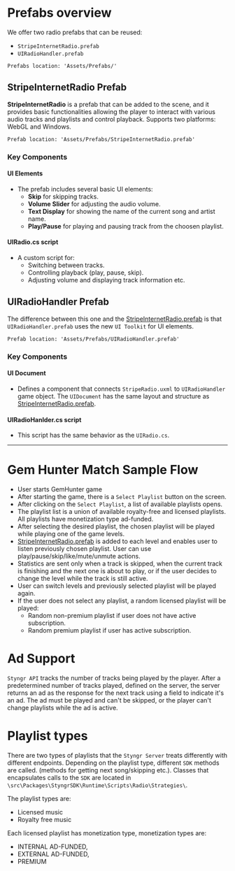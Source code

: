 # Prefabs overview

We offer two radio prefabs that can be reused:
- `StripeInternetRadio.prefab`
- `UIRadioHandler.prefab`

`Prefabs location: 'Assets/Prefabs/'`

## StripeInternetRadio Prefab

**StripeInternetRadio** is a prefab that can be added to the scene, and it provides basic functionalities allowing the player to interact with various audio tracks and playlists and control playback. Supports two platforms: WebGL and Windows.

`Prefab location: 'Assets/Prefabs/StripeInternetRadio.prefab'`

### Key Components

#### **UI Elements**
- The prefab includes several basic UI elements:
  - **Skip** for skipping tracks.
  - **Volume Slider** for adjusting the audio volume.
  - **Text Display** for showing the name of the current song and artist name.
  - **Play/Pause** for playing and pausing track from the choosen playlist.
  
#### **UIRadio.cs script**
- A custom script for:
  - Switching between tracks.
  - Controlling playback (play, pause, skip).
  - Adjusting volume and displaying track information etc.

## UIRadioHandler Prefab

The difference between this one and the [StripeInternetRadio.prefab](#stripeinternetradio-prefab) is that `UIRadioHandler.prefab` uses the new `UI Toolkit` for UI elements.

`Prefab location: 'Assets/Prefabs/UIRadioHandler.prefab'`

### Key Components

#### **UI Document**
- Defines a component that connects `StripeRadio.uxml` to `UIRadioHandler` game object. The `UIDocument` has the same layout and structure as [StripeInternetRadio.prefab](#stripeinternetradio-prefab).
  
#### **UIRadioHanlder.cs script** 
- This script has the same behavior as the `UIRadio.cs`.

***

# Gem Hunter Match Sample Flow

- User starts GemHunter game
- After starting the game, there is a `Select Playlist` button on the screen.
- After clicking on the `Select Playlist`, a list of available playlists opens.
- The playlist list is a union of available royalty-free and licensed playlists. All playlists have monetization type ad-funded.
- After selecting the desired playlist, the chosen playlist will be played while playing one of the game levels.
- [StripeInternetRadio.prefab](#stripeinternetradio-prefab) is added to each level and enables user to listen previously chosen playlist. User can use play/pause/skip/like/mute/unmute actions.
- Statistics are sent only when a track is skipped, when the current track is finishing and the next one is about to play, or if the user decides to change the level while the track is still active.
- User can switch levels and previously selected playlist will be played again.
- If the user does not select any playlist, a random licensed playlist will be played:
  - Random non-premium playlist if user does not have active subscription.
  - Random premium playlist if user has active subscription. 


# Ad Support

`Styngr API` tracks the number of tracks being played by the player. After a predetermined number of tracks played, defined on the server, the server returns an ad as the response for the next track using a field to indicate it's an ad. The ad must be played and can't be skipped, or the player can't change playlists while the ad is active.

# Playlist types

There are two types of playlists that the `Styngr Server` treats differently with different endpoints. Depending on the playlist type, different `SDK` methods are called. (methods for getting next song/skipping etc.). Classes that encapsulates calls to the `SDK` are located in `\src\Packages\StyngrSDK\Runtime\Scripts\Radio\Strategies\`.

The playlist types are:
- Licensed music
- Royalty free music
 
 Each licensed playlist has monetization type, monetization types are:
 - INTERNAL AD-FUNDED,
 - EXTERNAL AD-FUNDED,
 - PREMIUM







